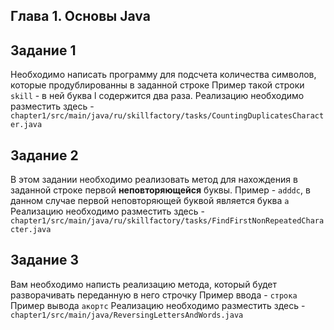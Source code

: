 ## Глава 1. Основы Java
## Задание 1
Необходимо написать программу для подсчета количества символов, которые продублированны в заданной строке
Пример такой строки `skill` - в ней буква l содержится два раза.
Реализацию необходимо разместить здесь - `chapter1/src/main/java/ru/skillfactory/tasks/CountingDuplicatesCharacter.java`
## Задание 2
В этом задании необходимо реализовать метод для нахождения в заданной строке
первой **неповторяющейся** буквы. Пример - `adddc`, в данном случае первой неповторяющей буквой
является буква `a`
Реализацию необходимо разместить здесь - `chapter1/src/main/java/ru/skillfactory/tasks/FindFirstNonRepeatedCharacter.java`
## Задание 3
Вам необходимо написть реализацию метода, который будет разворачивать переданную в него строчку
Пример ввода - ```строка```
Пример вывода ```акортс```
Реализацию необходимо разместить здесь - `chapter1/src/main/java/ReversingLettersAndWords.java`
